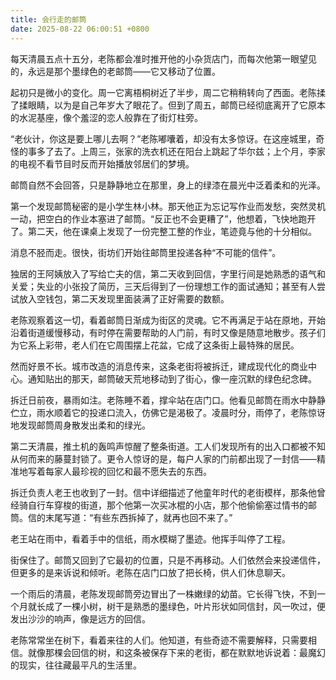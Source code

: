 ```yaml
---
title: 会行走的邮筒
date: 2025-08-22 06:00:51 +0800
---
```


每天清晨五点十五分，老陈都会准时推开他的小杂货店门，而每次他第一眼望见的，永远是那个墨绿色的老邮筒——它又移动了位置。

起初只是微小的变化。周一它离梧桐树近了半步，周二它稍稍转向了西面。老陈揉了揉眼睛，以为是自己年岁大了眼花了。但到了周五，邮筒已经彻底离开了它原本的水泥基座，像个羞涩的恋人般靠在了街灯柱旁。

“老伙计，你这是要上哪儿去啊？”老陈嘟囔着，却没有太多惊讶。在这座城里，奇怪的事多了去了。上周三，张家的洗衣机还在阳台上跳起了华尔兹；上个月，李家的电视不看节目时反而开始播放邻居们的梦境。

邮筒自然不会回答，只是静静地立在那里，身上的绿漆在晨光中泛着柔和的光泽。

第一个发现邮筒秘密的是小学生林小林。那天他正为忘记写作业而发愁，突然灵机一动，把空白的作业本塞进了邮筒。“反正也不会更糟了”，他想着，飞快地跑开了。第二天，他在课桌上发现了一份完整工整的作业，笔迹竟与他的十分相似。

消息不胫而走。很快，街坊们开始往邮筒里投递各种“不可能的信件”。

独居的王阿姨放入了写给亡夫的信，第二天收到回信，字里行间是她熟悉的语气和关爱；失业的小张投了简历，三天后得到了一份理想工作的面试通知；甚至有人尝试放入空钱包，第二天发现里面装满了正好需要的数额。

老陈观察着这一切，看着邮筒日渐成为街区的灵魂。它不再满足于站在原地，开始沿着街道缓慢移动，有时停在需要帮助的人门前，有时又像是随意地散步。孩子们为它系上彩带，老人们在它周围摆上花盆，它成了这条街上最特殊的居民。

然而好景不长。城市改造的消息传来，这条老街将被拆迁，建成现代化的商业中心。通知贴出的那天，邮筒破天荒地移动到了街心，像一座沉默的绿色纪念碑。

拆迁日前夜，暴雨如注。老陈睡不着，撑伞站在店门口。他看见邮筒在雨水中静静伫立，雨水顺着它的投递口流入，仿佛它是渴极了。凌晨时分，雨停了，老陈惊讶地发现邮筒周身散发出柔和的绿光。

第二天清晨，推土机的轰鸣声惊醒了整条街道。工人们发现所有的出入口都被不知从何而来的藤蔓封锁了。更令人惊讶的是，每户人家的门前都出现了一封信——精准地写着每家人最珍视的回忆和最不愿失去的东西。

拆迁负责人老王也收到了一封。信中详细描述了他童年时代的老街模样，那条他曾经骑自行车穿梭的街道，那个他第一次买冰棍的小店，那个他偷偷塞过情书的邮筒。信的末尾写道：“有些东西拆掉了，就再也回不来了。”

老王站在雨中，看着手中的信纸，雨水模糊了墨迹。他挥手叫停了工程。

街保住了。邮筒又回到了它最初的位置，只是不再移动。人们依然会来投递信件，但更多的是来诉说和倾听。老陈在店门口放了把长椅，供人们休息聊天。

一个雨后的清晨，老陈发现邮筒旁边冒出了一株嫩绿的幼苗。它长得飞快，不到一个月就长成了一棵小树，树干是熟悉的墨绿色，叶片形状如同信封，风一吹过，便发出沙沙的响声，像是远方的回信。

老陈常常坐在树下，看着来往的人们。他知道，有些奇迹不需要解释，只需要相信。就像那棵会回信的树，和这条被保存下来的老街，都在默默地诉说着：最魔幻的现实，往往藏最平凡的生活里。
